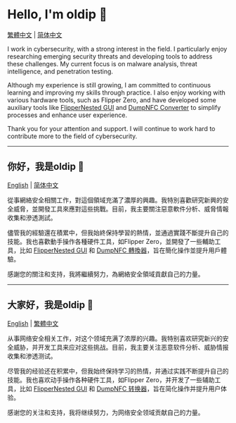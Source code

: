 # Hello, I'm oldip 👋

[繁體中文](#你好我是oldip-) | [简体中文](#大家好我是oldip-)

I work in cybersecurity, with a strong interest in the field. I particularly enjoy researching emerging security threats and developing tools to address these challenges. My current focus is on malware analysis, threat intelligence, and penetration testing.

Although my experience is still growing, I am committed to continuous learning and improving my skills through practice. I also enjoy working with various hardware tools, such as Flipper Zero, and have developed some auxiliary tools like [FlipperNested GUI](https://github.com/oldip/FlipperNested-GUI) and [DumpNFC Converter](https://github.com/oldip/DumpNFC-Converter) to simplify processes and enhance user experience.

Thank you for your attention and support. I will continue to work hard to contribute more to the field of cybersecurity.

---

## 你好，我是oldip 👋

[English](#hello-im-oldip-) | [简体中文](#大家好我是oldip-)

從事網絡安全相關工作，對這個領域充滿了濃厚的興趣。我特別喜歡研究新興的安全威脅，並開發工具來應對這些挑戰。目前，我主要關注惡意軟件分析、威脅情報收集和滲透測試。

儘管我的經驗還在積累中，但我始終保持學習的熱情，並通過實踐不斷提升自己的技能。我也喜歡動手操作各種硬件工具，如Flipper Zero，並開發了一些輔助工具，比如 [FlipperNested GUI](https://github.com/oldip/FlipperNested-GUI) 和 [DumpNFC 轉換器](https://github.com/oldip/DumpNFC-Converter)，旨在簡化操作並提升用戶體驗。

感謝您的關注和支持，我將繼續努力，為網絡安全領域貢獻自己的力量。

---

## 大家好，我是oldip 👋

[English](#hello-im-oldip-) | [繁體中文](#你好我是oldip-)

从事网络安全相关工作，对这个领域充满了浓厚的兴趣。我特别喜欢研究新兴的安全威胁，并开发工具来应对这些挑战。目前，我主要关注恶意软件分析、威胁情报收集和渗透测试。

尽管我的经验还在积累中，但我始终保持学习的热情，并通过实践不断提升自己的技能。我也喜欢动手操作各种硬件工具，如Flipper Zero，并开发了一些辅助工具，比如 [FlipperNested GUI](https://github.com/oldip/FlipperNested-GUI) 和 [DumpNFC 转换器](https://github.com/oldip/DumpNFC-Converter)，旨在简化操作并提升用户体验。

感谢您的关注和支持，我将继续努力，为网络安全领域贡献自己的力量。
